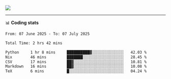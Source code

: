 <picture>
  <source
  srcset="https://github-readme-stats.vercel.app/api?username=sant0s12&show_icons=true&theme=dark"
  media="(prefers-color-scheme: dark)"
  />
  <source
  srcset="https://github-readme-stats.vercel.app/api?username=sant0s12&show_icons=true"
  media="(prefers-color-scheme: light)"
  />
  <img src="https://github-readme-stats.vercel.app/api?username=sant0s12&show_icons=true" />
</picture>

---

📊 **Coding stats**

<!--START_SECTION:waka-->

```txt
From: 07 June 2025 - To: 07 July 2025

Total Time: 2 hrs 42 mins

Python     1 hr 8 mins     ██████████▓░░░░░░░░░░░░░░   42.03 %
Nix        46 mins         ███████░░░░░░░░░░░░░░░░░░   28.45 %
CSV        17 mins         ██▓░░░░░░░░░░░░░░░░░░░░░░   10.81 %
Markdown   16 mins         ██▓░░░░░░░░░░░░░░░░░░░░░░   10.08 %
TeX        6 mins          █░░░░░░░░░░░░░░░░░░░░░░░░   04.24 %
```

<!--END_SECTION:waka-->

